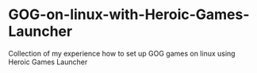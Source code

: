 # GOG-on-linux-with-Heroic-Games-Launcher
Collection of my experience how to set up GOG games on linux using Heroic Games Launcher
